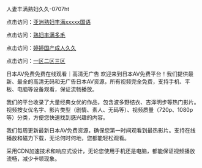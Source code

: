 
人妻丰满熟妇久久-0707ht


点击访问：<a href="https://gsd-agv.pages.dev/">亚洲熟妇丰满xxxxx国语</a>

点击访问：<a href="https://gda-c7m.pages.dev/">熟妇丰满多毛</a>

点击访问：<a href="https://gfd-5xg.pages.dev/">婷婷国产成人久久</a>

点击访问：<a href="https://bsdf-5f5.pages.dev/">一区二区三区</a>


日本AV免费免费在线观看｜高清无广告
欢迎来到日本AV免费平台！我们提供最新、最全的高清无码和无广告日本AV资源，所有视频完全免费，支持手机、平板、电脑等设备观看，保证流畅播放。

我们的平台收录了大量经典女优的作品，包含波多野结衣、吉泽明步等热门影片。视频按女优名字、影片类型（剧情、素人、无码等）、视频质量（720p、1080p等）分类，方便您快速找到感兴趣的内容。

我们每周更新最新日本AV免费资源，确保您第一时间观看到最热影片。支持在线播放和磁力下载，无论何时何地，您都能轻松观看。

采用CDN加速技术和响应式设计，无论您使用手机还是电脑，都能保证视频播放流畅，减少卡顿现象。




<span style="display:none;">[Canonical link](https://github.com/tromvia20250707/tromvia6 ）</span>
